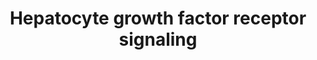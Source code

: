 ---
annotations:
- id: CL:0000182
  parent: native cell
  type: Cell Type Ontology
  value: hepatocyte
- id: PW:0000578
  parent: signaling pathway
  type: Pathway Ontology
  value: scatter factor/hepatocyte growth factor signaling pathway
- id: PW:0000105
  parent: signaling pathway
  type: Pathway Ontology
  value: Rho/Rac/Cdc42 mediated signaling pathway
authors:
- MaintBot
- Ddigles
- L Dupuis
- Eweitz
- DeSl
citedin:
- link: PMC3677916
  title: Liver transcriptome changes in zebrafish during acclimation to transport-associated
    stress (2013)
communities: []
description: 'Signaling pathway of the Hepatocyte Growth Factor Receptor (Homo sapiens)
  also know as C-Met. The C-Met activation results in the stimulation of a variety
  of intracellular signalling pathways, which regulate several processes such as:
  motility, migration, proliferation and invasion.'
last-edited: 2025-08-09
ndex: null
organisms:
- Danio rerio
redirect_from:
- /index.php/Pathway:WP444
- /instance/WP444
- /instance/WP444_r118749
revision: r118749
schema-jsonld:
- '@context': https://schema.org/
  '@id': https://wikipathways.github.io/pathways/WP444.html
  '@type': Dataset
  creator:
    '@type': Organization
    name: WikiPathways
  description: 'Signaling pathway of the Hepatocyte Growth Factor Receptor (Homo sapiens)
    also know as C-Met. The C-Met activation results in the stimulation of a variety
    of intracellular signalling pathways, which regulate several processes such as:
    motility, migration, proliferation and invasion.'
  keywords:
  - CH211-127H20.2
  - HRAS
  - LOC561737
  - LOC567895
  - LOC570868
  - Met
  - crk
  - crkl
  - dock1
  - fos
  - gab1
  - grb2
  - hgfa
  - jun
  - map2k1
  - mapk1
  - mapk3
  - pak1
  - ptenb
  - ptk2.1
  - ptk2bb
  - ptpn11
  - pxn
  - raf1
  - rap1a
  - rap1b
  - rasa1
  - src
  - stat3
  - zgc:172209
  - zgc:172250
  license: CC0
  name: Hepatocyte growth factor receptor signaling
seo: CreativeWork
title: Hepatocyte growth factor receptor signaling
wpid: WP444
---